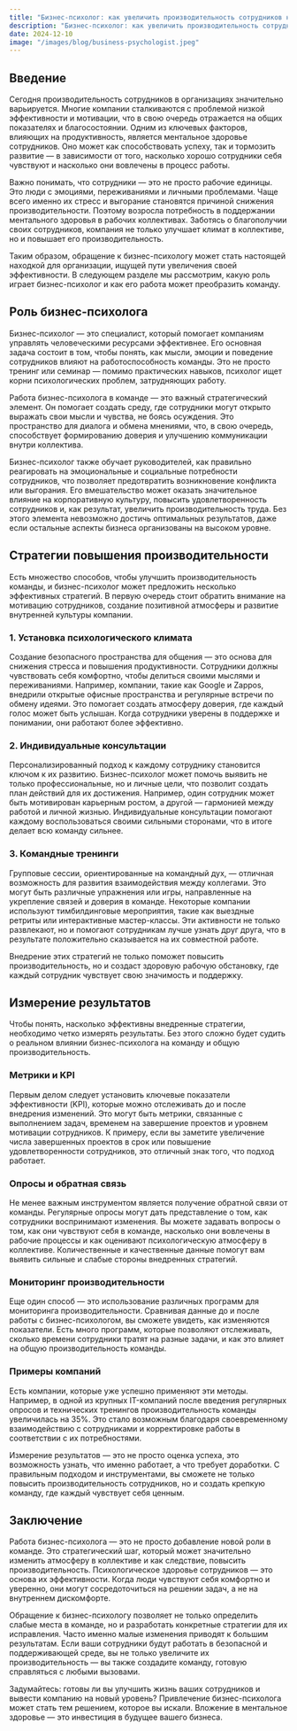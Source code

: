 ```yaml
---  
title: "Бизнес-психолог: как увеличить производительность сотрудников на 30%"  
description: "Бизнес-психолог: как увеличить производительность сотрудников на 30%"  
date: 2024-12-10
image: "/images/blog/business-psychologist.jpeg" 
---
```


## Введение

Сегодня производительность сотрудников в организациях значительно варьируется. Многие компании сталкиваются с проблемой низкой эффективности и мотивации, что в свою очередь отражается на общих показателях и благосостоянии. Одним из ключевых факторов, влияющих на продуктивность, является ментальное здоровье сотрудников. Оно может как способствовать успеху, так и тормозить развитие — в зависимости от того, насколько хорошо сотрудники себя чувствуют и насколько они вовлечены в процесс работы.

Важно понимать, что сотрудники — это не просто рабочие единицы. Это люди с эмоциями, переживаниями и личными проблемами. Чаще всего именно их стресс и выгорание становятся причиной снижения производительности. Поэтому возросла потребность в поддержании ментального здоровья в рабочих коллективах. Заботясь о благополучии своих сотрудников, компания не только улучшает климат в коллективе, но и повышает его производительность.

Таким образом, обращение к бизнес-психологу может стать настоящей находкой для организации, ищущей пути увеличения своей эффективности. В следующем разделе мы рассмотрим, какую роль играет бизнес-психолог и как его работа может преобразить команду.
## Роль бизнес-психолога 

Бизнес-психолог — это специалист, который помогает компаниям управлять человеческими ресурсами эффективнее. Его основная задача состоит в том, чтобы понять, как мысли, эмоции и поведение сотрудников влияют на работоспособность команды. Это не просто тренинг или семинар — помимо практических навыков, психолог ищет корни психологических проблем, затрудняющих работу.

Работа бизнес-психолога в команде — это важный стратегический элемент. Он помогает создать среду, где сотрудники могут открыто выражать свои мысли и чувства, не боясь осуждения. Это пространство для диалога и обмена мнениями, что, в свою очередь, способствует формированию доверия и улучшению коммуникации внутри коллектива. 

Бизнес-психолог также обучает руководителей, как правильно реагировать на эмоциональные и социальные потребности сотрудников, что позволяет предотвратить возникновение конфликта или выгорания. Его вмешательство может оказать значительное влияние на корпоративную культуру, повысить удовлетворенность сотрудников и, как результат, увеличить производительность труда. Без этого элемента невозможно достичь оптимальных результатов, даже если остальные аспекты бизнеса организованы на высоком уровне.
## Стратегии повышения производительности

Есть множество способов, чтобы улучшить производительность команды, и бизнес-психолог может предложить несколько эффективных стратегий. В первую очередь стоит обратить внимание на мотивацию сотрудников, создание позитивной атмосферы и развитие внутренней культуры компании.

### 1. Установка психологического климата

Создание безопасного пространства для общения — это основа для снижения стресса и повышения продуктивности. Сотрудники должны чувствовать себя комфортно, чтобы делиться своими мыслями и переживаниями. Например, компании, такие как Google и Zappos, внедрили открытые офисные пространства и регулярные встречи по обмену идеями. Это помогает создать атмосферу доверия, где каждый голос может быть услышан. Когда сотрудники уверены в поддержке и понимании, они работают более эффективно.

### 2. Индивидуальные консультации

Персонализированный подход к каждому сотруднику становится ключом к их развитию. Бизнес-психолог может помочь выявить не только профессиональные, но и личные цели, что позволит создать план действий для их достижения. Например, один сотрудник может быть мотивирован карьерным ростом, а другой — гармонией между работой и личной жизнью. Индивидуальные консультации помогают каждому воспользоваться своими сильными сторонами, что в итоге делает всю команду сильнее.

### 3. Командные тренинги

Групповые сессии, ориентированные на командный дух, — отличная возможность для развития взаимодействия между коллегами. Это могут быть различные упражнения или игры, направленные на укрепление связей и доверия в команде. Некоторые компании используют тимбилдинговые мероприятия, такие как выездные ретриты или интерактивные мастер-классы. Эти активности не только развлекают, но и помогают сотрудникам лучше узнать друг друга, что в результате положительно сказывается на их совместной работе.

Внедрение этих стратегий не только поможет повысить производительность, но и создаст здоровую рабочую обстановку, где каждый сотрудник чувствует свою значимость и поддержку.
## Измерение результатов

Чтобы понять, насколько эффективны внедренные стратегии, необходимо четко измерять результаты. Без этого сложно будет судить о реальном влиянии бизнес-психолога на команду и общую производительность. 

### Метрики и KPI

Первым делом следует установить ключевые показатели эффективности (KPI), которые можно отслеживать до и после внедрения изменений. Это могут быть метрики, связанные с выполнением задач, временем на завершение проектов и уровнем мотивации сотрудников. К примеру, если вы заметите увеличение числа завершенных проектов в срок или повышение удовлетворенности сотрудников, это отличный знак того, что подход работает.

### Опросы и обратная связь

Не менее важным инструментом является получение обратной связи от команды. Регулярные опросы могут дать представление о том, как сотрудники воспринимают изменения. Вы можете задавать вопросы о том, как они чувствуют себя в команде, насколько они вовлечены в рабочие процессы и как оценивают психологическую атмосферу в коллективе. Количественные и качественные данные помогут вам выявить сильные и слабые стороны внедренных стратегий.

### Мониторинг производительности

Еще один способ — это использование различных программ для мониторинга производительности. Сравнивая данные до и после работы с бизнес-психологом, вы сможете увидеть, как изменяются показатели. Есть много программ, которые позволяют отслеживать, сколько времени сотрудники тратят на разные задачи, и как это влияет на общую производительность команды.

### Примеры компаний

Есть компании, которые уже успешно применяют эти методы. Например, в одной из крупных IT-компаний после введения регулярных опросов и технических тренингов производительность команды увеличилась на 35%. Это стало возможным благодаря своевременному взаимодействию с сотрудниками и корректировке работы в соответствии с их потребностями.

Измерение результатов — это не просто оценка успеха, это возможность узнать, что именно работает, а что требует доработки. С правильным подходом и инструментами, вы сможете не только повысить производительность сотрудников, но и создать крепкую команду, где каждый чувствует себя ценным.
## Заключение

Работа бизнес-психолога — это не просто добавление новой роли в команде. Это стратегический шаг, который может значительно изменить атмосферу в коллективе и как следствие, повысить производительность. Психологическое здоровье сотрудников — это основа их эффективности. Когда люди чувствуют себя комфортно и уверенно, они могут сосредоточиться на решении задач, а не на внутреннем дискомфорте. 

Обращение к бизнес-психологу позволяет не только определить слабые места в команде, но и разработать конкретные стратегии для их исправления. Часто именно малые изменения приводят к большим результатам. Если ваши сотрудники будут работать в безопасной и поддерживающей среде, вы не только увеличите их производительность — вы также создадите команду, готовую справляться с любыми вызовами.

Задумайтесь: готовы ли вы улучшить жизнь ваших сотрудников и вывести компанию на новый уровень? Привлечение бизнес-психолога может стать тем решением, которое вы искали. Вложение в ментальное здоровье — это инвестиция в будущее вашего бизнеса.